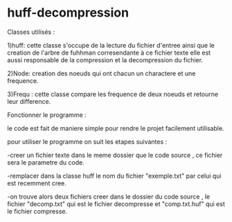 # huff-decompression
Classes utilisés :

1)huff: cette classe s'occupe de la lecture du fichier d'entree ainsi que le creation de l'arbre de fuhhman 
corresendante à ce fichier texte elle est aussi responsable de la compression et la decompression du fichier.

2)Node: creation des noeuds qui ont chacun un charactere et une frequence.

3)Frequ : cette classe compare les frequence de deux noeuds et retourne leur difference.

Fonctionner le programme :

le code est fait de maniere simple pour rendre le projet facilement utilisable.

pour utiliser le programme on suit les etapes suivantes :
   
   -creer un fichier texte dans le meme dossier que le code source , ce fichier sera le parametre du code.
   
   -remplacer dans la classe huff le nom du fichier "exemple.txt" par celui qui est recemment cree.
   
   -on trouve alors deux fichiers creer dans le dossier du code source , le fichier "decomp.txt" qui est le fichier 
   decompresse et "comp.txt.huf" qui est le fichier compresse.
